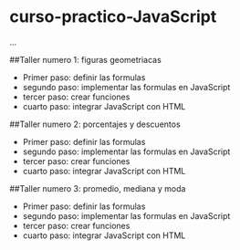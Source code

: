 # curso-practico-JavaScript

...

##Taller numero 1: figuras geometriacas

- Primer paso: definir las formulas
- segundo paso:  implementar las formulas en JavaScript
- tercer paso: crear funciones
- cuarto paso: integrar JavaScript con HTML 

##Taller numero 2: porcentajes y descuentos

- Primer paso: definir las formulas
- segundo paso:  implementar las formulas en JavaScript
- tercer paso: crear funciones
- cuarto paso: integrar JavaScript con HTML 

##Taller numero 3: promedio, mediana y moda

- Primer paso: definir las formulas
- segundo paso:  implementar las formulas en JavaScript
- tercer paso: crear funciones
- cuarto paso: integrar JavaScript con HTML 